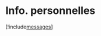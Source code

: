 # Info. personnelles

[!include[messages](infopersonnelles.messages.autogen.md)]






























































